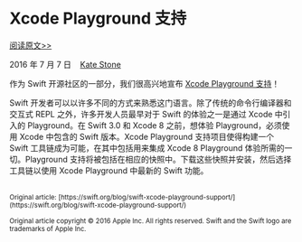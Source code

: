 # Xcode Playground 支持

[阅读原文>>](https://swift.org/blog/swift-xcode-playground-support/)

2016 年 7 月 7 日&nbsp;&nbsp;&nbsp;&nbsp;[Kate Stone](https://twitter.com/k8stone/)

作为 Swift 开源社区的一部分，我们很高兴地宣布 [Xcode Playground 支持](https://swift.org/playground-support/)！

Swift 开发者可以以许多不同的方式来熟悉这门语言。除了传统的命令行编译器和交互式 REPL 之外，许多开发人员最早对于 Swift 的体验之一是通过 Xcode 中引入的 Playground。在 Swift 3.0 和 Xcode 8 之前，想体验 Playground，必须使用 Xcode 中包含的 Swift 版本。Xcode Playground 支持项目使得构建一个 Swift 工具链成为可能，在其中包括用来集成 Xcode 8 Playground 体验所需的一切。Playground 支持将被包括在相应的快照中。下载这些快照并安装，然后选择工具链以使用 Xcode Playground 中最新的 Swift 功能。

<br />
<sub>Original article: [https://swift.org/blog/swift-xcode-playground-support/](https://swift.org/blog/swift-xcode-playground-support/)</sub>

<sup>Original article copyright © 2016 Apple Inc. All rights reserved. Swift and the Swift logo are trademarks of Apple Inc.</sup>
